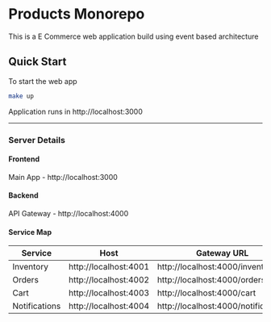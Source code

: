 # Products Monorepo
This is a E Commerce web application build using event based architecture

## Quick Start
To start the web app
```bash
make up
```
Application runs in http://localhost:3000

---

### Server Details
#### Frontend
Main App - http://localhost:3000
#### Backend
API Gateway - http://localhost:4000
#### Service Map
| Service       | Host                       | Gateway URL                         |
|---------------|----------------------------|-------------------------------------|
| Inventory     | http://localhost:4001      | http://localhost:4000/inventory     |
| Orders        | http://localhost:4002      | http://localhost:4000/orders        |
| Cart          | http://localhost:4003      | http://localhost:4000/cart          |
| Notifications | http://localhost:4004      | http://localhost:4000/notifications |


